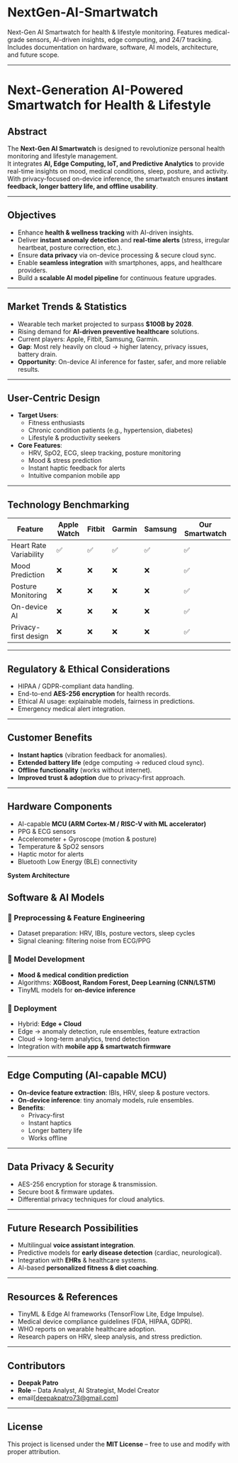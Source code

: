 # NextGen-AI-Smartwatch
Next-Gen AI Smartwatch for health &amp; lifestyle monitoring. Features medical-grade sensors, AI-driven insights, edge computing, and 24/7 tracking. Includes documentation on hardware, software, AI models, architecture, and future scope.


---
#  Next-Generation AI-Powered Smartwatch for Health & Lifestyle

##  Abstract
The **Next-Gen AI Smartwatch** is designed to revolutionize personal health monitoring and lifestyle management.  
It integrates **AI, Edge Computing, IoT, and Predictive Analytics** to provide real-time insights on mood, medical conditions, sleep, posture, and activity.  
With privacy-focused on-device inference, the smartwatch ensures **instant feedback, longer battery life, and offline usability**.

---

##  Objectives
- Enhance **health & wellness tracking** with AI-driven insights.
- Deliver **instant anomaly detection** and **real-time alerts** (stress, irregular heartbeat, posture correction, etc.).
- Ensure **data privacy** via on-device processing & secure cloud sync.
- Enable **seamless integration** with smartphones, apps, and healthcare providers.
- Build a **scalable AI model pipeline** for continuous feature upgrades.

---

##  Market Trends & Statistics
- Wearable tech market projected to surpass **$100B by 2028**.
- Rising demand for **AI-driven preventive healthcare** solutions.
- Current players: Apple, Fitbit, Samsung, Garmin.  
- **Gap**: Most rely heavily on cloud → higher latency, privacy issues, battery drain.  
- **Opportunity**: On-device AI inference for faster, safer, and more reliable results.

---

##  User-Centric Design
- **Target Users**:  
  - Fitness enthusiasts  
  - Chronic condition patients (e.g., hypertension, diabetes)  
  - Lifestyle & productivity seekers  
- **Core Features**:  
  - HRV, SpO2, ECG, sleep tracking, posture monitoring  
  - Mood & stress prediction  
  - Instant haptic feedback for alerts  
  - Intuitive companion mobile app  

---

##  Technology Benchmarking
| Feature                | Apple Watch | Fitbit | Garmin | Samsung | **Our Smartwatch** |
|------------------------|-------------|--------|--------|---------|--------------------|
| Heart Rate Variability | ✅ | ✅ | ✅ | ✅ | ✅ |
| Mood Prediction        | ❌ | ❌ | ❌ | ❌ | ✅ |
| Posture Monitoring     | ❌ | ❌ | ❌ | ❌ | ✅ |
| On-device AI           | ❌ | ❌ | ❌ | ❌ | ✅ |
| Privacy-first design   | ❌ | ❌ | ❌ | ❌ | ✅ |

---

##  Regulatory & Ethical Considerations
- HIPAA / GDPR-compliant data handling.  
- End-to-end **AES-256 encryption** for health records.  
- Ethical AI usage: explainable models, fairness in predictions.  
- Emergency medical alert integration.  

---

##  Customer Benefits
- **Instant haptics** (vibration feedback for anomalies).  
- **Extended battery life** (edge computing → reduced cloud sync).  
- **Offline functionality** (works without internet).  
- **Improved trust & adoption** due to privacy-first approach.  

---

##  Hardware Components
- AI-capable **MCU (ARM Cortex-M / RISC-V with ML accelerator)**  
- PPG & ECG sensors  
- Accelerometer + Gyroscope (motion & posture)  
- Temperature & SpO2 sensors  
- Haptic motor for alerts  
- Bluetooth Low Energy (BLE) connectivity  

**System Architecture**  

##  Software & AI Models
### 🔹 Preprocessing & Feature Engineering
- Dataset preparation: HRV, IBIs, posture vectors, sleep cycles  
- Signal cleaning: filtering noise from ECG/PPG  

### 🔹 Model Development
- **Mood & medical condition prediction**  
- Algorithms: **XGBoost, Random Forest, Deep Learning (CNN/LSTM)**  
- TinyML models for **on-device inference**  

### 🔹 Deployment
- Hybrid: **Edge + Cloud**  
- Edge → anomaly detection, rule ensembles, feature extraction  
- Cloud → long-term analytics, trend detection  
- Integration with **mobile app & smartwatch firmware**  

---

##  Edge Computing (AI-capable MCU)
- **On-device feature extraction**: IBIs, HRV, sleep & posture vectors.  
- **On-device inference**: tiny anomaly models, rule ensembles.  
- **Benefits**:  
  - Privacy-first  
  - Instant haptics  
  - Longer battery life  
  - Works offline  

---

##  Data Privacy & Security
- AES-256 encryption for storage & transmission.  
- Secure boot & firmware updates.  
- Differential privacy techniques for cloud analytics.  

---

##  Future Research Possibilities
- Multilingual **voice assistant integration**.  
- Predictive models for **early disease detection** (cardiac, neurological).  
- Integration with **EHRs** & healthcare systems.  
- AI-based **personalized fitness & diet coaching**.  

---

##  Resources & References
- TinyML & Edge AI frameworks (TensorFlow Lite, Edge Impulse).  
- Medical device compliance guidelines (FDA, HIPAA, GDPR).  
- WHO reports on wearable healthcare adoption.  
- Research papers on HRV, sleep analysis, and stress prediction.  

---

##  Contributors
- **Deepak Patro**
- **Role** – Data Analyst, AI Strategist, Model Creator  
- email[deepakpatro73@gmail.com]

---

##  License
This project is licensed under the **MIT License** – free to use and modify with proper attribution.

